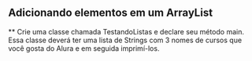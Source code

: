 ## Adicionando elementos em um ArrayList

** Crie uma classe chamada TestandoListas e declare seu método main. Essa classe deverá ter uma lista de Strings com 3 nomes de cursos que você gosta do Alura e em seguida imprimí-los.
